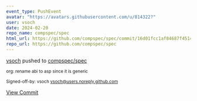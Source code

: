 ```yaml
---
event_type: PushEvent
avatar: "https://avatars.githubusercontent.com/u/814322?"
user: vsoch
date: 2024-02-20
repo_name: compspec/spec
html_url: https://github.com/compspec/spec/commit/16d01fcc1af84687f45145aa6f12d32f360375b1
repo_url: https://github.com/compspec/spec
---
```


<a href='https://github.com/vsoch' target='_blank'>vsoch</a> pushed to <a href='https://github.com/compspec/spec' target='_blank'>compspec/spec</a>

<small>org: rename abi to asp since it is generic

Signed-off-by: vsoch <vsoch@users.noreply.github.com></small>

<a href='https://github.com/compspec/spec/commit/16d01fcc1af84687f45145aa6f12d32f360375b1' target='_blank'>View Commit</a>